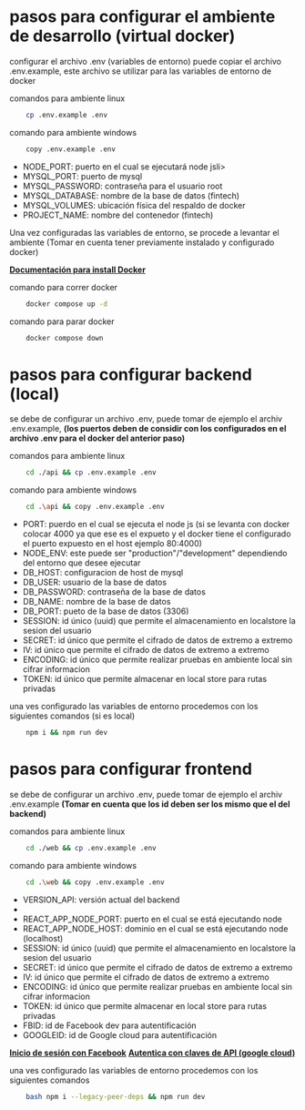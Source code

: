 # pasos para configurar el ambiente de desarrollo (virtual docker)
<p>configurar el archivo .env (variables de entorno) puede copiar el archivo .env.example, este archivo se utilizar para las variables de entorno de docker</p>
<spna>comandos para ambiente linux</span>

```bash
    cp .env.example .env
```
<span>comando para ambiente windows </span>

```bash
    copy .env.example .env
```
<ul>
    <li>NODE_PORT: puerto en el cual se ejecutará node jsli>
    <li>MYSQL_PORT: puerto de mysql</li>
    <li>MYSQL_PASSWORD: contraseña para el usuario root</li>
    <li>MYSQL_DATABASE: nombre de la base de datos (fintech)</li>
    <li>MYSQL_VOLUMES: ubicación física del respaldo de docker</li>
    <li>PROJECT_NAME: nombre del contenedor (fintech)</li>
</ul>

<p>Una vez configuradas las variables de entorno, se procede a levantar el ambiente (Tomar en cuenta tener previamente instalado y configurado docker)</p>
<a href='https://docs.docker.com/engine/install/ubuntu/' target='_blank'><strong>Documentación para install Docker</strong></a>

<span>comando para correr docker</span>

```bash 
    docker compose up -d
```

<span>comando para parar docker</span>

```bash
    docker compose down
```

# pasos para configurar backend (local)
<p>se debe de configurar un archivo .env, puede tomar de ejemplo el archiv .env.example, <strong>(los puertos deben de considir con los configurados en el archivo .env para el docker del anterior paso)</strong></p>
<spna>comandos para ambiente linux</span>

```bash
    cd ./api && cp .env.example .env
```
<span>comando para ambiente windows</span>

```bash
    cd .\api && copy .env.example .env
```
<ul>
    <li>PORT: puerdo en el cual se ejecuta el node js (si se levanta con docker colocar 4000 ya que ese es el expueto y el docker tiene el configurado el puerto expuesto en el host ejemplo 80:4000)</li>
    <li>NODE_ENV: este puede ser "production"/"development" dependiendo del entorno que desee ejecutar</li>
    <li>DB_HOST: configuracion de host de mysql</li>
    <li>DB_USER: usuario de la base de datos</li>
    <li>DB_PASSWORD: contraseña de la base de datos</li>
    <li>DB_NAME: nombre de la base de datos</li>
    <li>DB_PORT: pueto de la base de datos (3306)</li>    
    <li>SESSION: id único (uuid) que permite el almacenamiento en localstore la sesion del usuario</li>
    <li>SECRET: id único que permite el cifrado de datos de extremo a extremo</li>
    <li>IV: id único que permite el cifrado de datos de extremo a extremo</li>
    <li>ENCODING: id único que permite realizar pruebas en ambiente local sin cifrar informacion</li>
    <li>TOKEN: id único que permite almacenar en local store para rutas privadas</li>
</ul>

<p>una ves configurado las variables de entorno procedemos con los siguientes comandos </strong>(si es local)</strong></p>

```bash
    npm i && npm run dev
```

# pasos para configurar frontend 
<p>se debe de configurar un archivo .env, puede tomar de ejemplo el archiv .env.example <strong>(Tomar en cuenta que los id deben ser los mismo que el del backend)</strong></p>
<spna>comandos para ambiente linux</span>

```bash
    cd ./web && cp .env.example .env
```
<span>comando para ambiente windows</span>

```bash
    cd .\web && copy .env.example .env
```

<ul>
    <li>VERSION_API: versión actual del backend<li>
    <li>REACT_APP_NODE_PORT: puerto en el cual se está ejecutando node</li>
    <li>REACT_APP_NODE_HOST: dominio en el cual se está ejecutando node (localhost)</li>
    <li>SESSION: id único (uuid) que permite el almacenamiento en localstore la sesion del usuario</li>
    <li>SECRET: id único que permite el cifrado de datos de extremo a extremo</li>
    <li>IV: id único que permite el cifrado de datos de extremo a extremo</li>
    <li>ENCODING: id único que permite realizar pruebas en ambiente local sin cifrar informacion</li>
    <li>TOKEN: id único que permite almacenar en local store para rutas privadas</li>
    <li>FBID: id de Facebook dev para autentificación</li>
    <li>GOOGLEID: id de Google cloud para autentificación</li>
</ul>

<a href='https://developers.facebook.com/docs/facebook-login/' target='_blank'> <strong>Inicio de sesión con Facebook</strong></a>
<a href='https://cloud.google.com/docs/authentication/api-keys?hl=es-419' target='_blank'> <strong>Autentica con claves de API (google cloud)</strong></a>

<p>una ves configurado las variables de entorno procedemos con los siguientes comandos</p>

```bash 
    bash npm i --legacy-peer-deps && npm run dev
```
